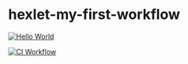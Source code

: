 # hexlet-my-first-workflow

[![Hello World](https://github.com/606rik/hexlet-my-first-workflow/actions/workflows/hello-world.yml/badge.svg)](https://github.com/606rik/hexlet-my-first-workflow/actions/workflows/hello-world.yml)

[![CI Workflow](https://github.com/606rik/hexlet-ci-app/actions/workflows/ci.yml/badge.svg)](https://github.com/606rik/hexlet-ci-app/actions/workflows/ci.yml)